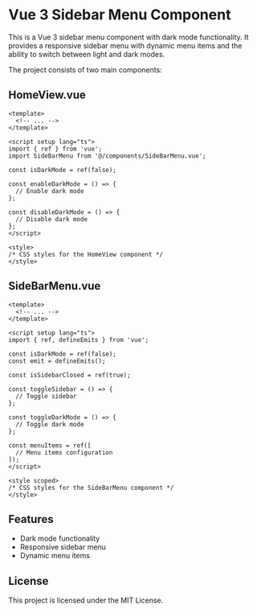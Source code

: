 # Vue 3 Sidebar Menu Component

This is a Vue 3 sidebar menu component with dark mode functionality. It provides a responsive sidebar menu with dynamic menu items and the ability to switch between light and dark modes.

The project consists of two main components:

## HomeView.vue

```vue
<template>
  <!-- ... -->
</template>

<script setup lang="ts">
import { ref } from 'vue';
import SideBarMenu from '@/components/SideBarMenu.vue';

const isDarkMode = ref(false);

const enableDarkMode = () => {
  // Enable dark mode
};

const disableDarkMode = () => {
  // Disable dark mode
};
</script>

<style>
/* CSS styles for the HomeView component */
</style>
```

## SideBarMenu.vue

```vue
<template>
  <!-- ... -->
</template>

<script setup lang="ts">
import { ref, defineEmits } from 'vue';

const isDarkMode = ref(false);
const emit = defineEmits();

const isSidebarClosed = ref(true);

const toggleSidebar = () => {
  // Toggle sidebar
};

const toggleDarkMode = () => {
  // Toggle dark mode
};

const menuItems = ref([
  // Menu items configuration
]);
</script>

<style scoped>
/* CSS styles for the SideBarMenu component */
</style>
```

## Features
* Dark mode functionality
* Responsive sidebar menu
* Dynamic menu items

## License

This project is licensed under the MIT License.